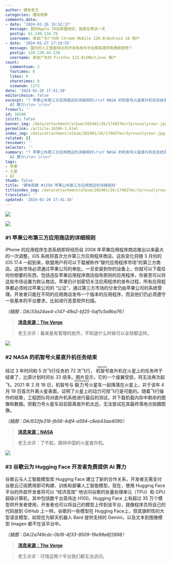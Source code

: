 ```yaml
---
author: 硬核老王
categories: 硬核观察
comments_data:
- date: '2024-01-26 18:52:37'
  message: 我的Apple ID在欧盟地区，就是在等这一天
  postip: 61.140.134.70
  username: 来自广东广州的 Chrome Mobile 120.0|Android 10 用户
- date: '2024-01-27 17:19:55'
  message: 国内的人工智能相关的开发和发布平台都有提供免费额度吧？
  postip: 120.239.44.230
  username: 来自广东的 Firefox 123.0|GNU/Linux 用户
count:
  commentnum: 2
  favtimes: 0
  likes: 0
  sharetimes: 0
  viewnum: 1273
date: '2024-01-26 17:41:38'
editorchoice: false
excerpt: "? 苹果公布第三方应用商店的详细规则\r\n? NASA 的机智号火星直升机任务结束\r\n? 谷歌云为 Hugging Face 开发者免费提供
  AI 算力\r\n» \r\n»"
fromurl: ''
id: 16586
islctt: false
banner_img: /data/attachment/album/202401/26/174027mcr3yrvvuzlyrnwr.jpg
permalink: /article-16586-1.html
index_img: /data/attachment/album/202401/26/174027mcr3yrvvuzlyrnwr.jpg
related: []
reviewer: ''
selector: ''
summary: "? 苹果公布第三方应用商店的详细规则\r\n? NASA 的机智号火星直升机任务结束\r\n? 谷歌云为 Hugging Face 开发者免费提供
  AI 算力\r\n» \r\n»"
tags:
- 苹果
- 火星
- AI
thumb: false
title: '硬核观察 #1258 苹果公布第三方应用商店的详细规则'
titleindex_img: /data/attachment/album/202401/26/174027mcr3yrvvuzlyrnwr.jpg
translator: ''
updated: '2024-01-26 17:41:38'
---
```


![](/data/attachment/album/202401/26/174027mcr3yrvvuzlyrnwr.jpg)


![](/data/attachment/album/202401/26/174042k702c2qozooewvq2.png)


### #1 苹果公布第三方应用商店的详细规则


iPhone 的应用程序生态系统即将经历自 2008 年苹果应用程序商店推出以来最大的一次调整。iOS 系统将首次允许第三方应用程序商店。这些变化将随 3 月份的 iOS 17.4 一起到来，欧盟用户将可以下载被称作“替代应用程序市场”的第三方商店。这些市场必须通过苹果公司的审批，一旦安装到你的设备上，你就可以下载任何你想要的东西，包括违反苹果应用程序商店指导原则的应用程序，你甚至可以将这些市场设置为默认商店。苹果仍计划密切关注应用程序的发布过程，所有应用程序都必须经过苹果公司的 “公证”，通过第三方市场的分发仍由苹果公司的系统管理。开发者只能在不同的应用商店发布一个版本的应用程序，而且他们仍必须遵守一些基本的平台要求，比如进行恶意软件扫描。


*（插图：DA/33a24ae4-c147-49a2-bf25-5af1c5a9ba76）*



> 
> **[消息来源：The Verge](https://www.theverge.com/2024/1/25/24050200/apple-third-party-app-stores-allowed-iphone-ios-europe-digital-markets-act)**
> 
> 
> 



> 
> 老王点评：看来是有管理的放开，不知道什么时候可以全球都这样。
> 
> 
> 


![](/data/attachment/album/202401/26/174102ds2a24qi6wqj3hvb.png)


### #2 NASA 的机智号火星直升机任务结束


经过 3 年时间和 5 次飞行任务的 72 次飞行，<ruby> 机智号 <rt>  Ingenuity </rt></ruby> 直升机在火星上的任务终于结束了，比原计划时间长 33 倍多。图片显示，它的一个旋翼受损，将无法再次起飞。2021 年 2 月 18 日，机智号与 <ruby> 毅力号 <rt>  Perseverance </rt></ruby> 火星车一起降落在火星上，并于该年 4 月 19 日首次升离火星表面，证明了火星上的动力可控飞行是可能的。随着飞行操作的结束，工程团队将对直升机系统进行最后的测试，并下载机载内存中剩余的图像和数据。但毅力号火星车目前距离直升机太远，无法尝试在其最终落地点拍摄图像。


*（插图：DA/632fe316-fb56-4df4-a594-c8eb43aa4090）*



> 
> **[消息来源：NASA](https://www.nasa.gov/news-release/after-three-years-on-mars-nasas-ingenuity-helicopter-mission-ends)**
> 
> 
> 



> 
> 老王点评：了不起，期待中国的火星直升机。
> 
> 
> 


![](/data/attachment/album/202401/26/174119czj7p8pi8mix1zlz.png)


### #3 谷歌云为 Hugging Face 开发者免费提供 AI 算力


谷歌云与人工智能模型库 Hugging Face 建立了新的合作关系，开发者无需支付谷歌云订阅费用即可构建、训练和部署人工智能模型。现在，使用 Hugging Face 平台的外部开发者将可以 “经济高效” 地访问谷歌的张量处理单元（TPU）和 GPU 超级计算机，其中包括数千台英伟达 H100。Hugging Face 上有超过 35 万个模型供开发者使用，开发者也可以将自己的模型上传到该平台，就像程序员将自己的代码放到 GitHub 上一样。谷歌的一些模型在 Hugging Face上，但其旗帜性的大型语言模型，如现在为聊天机器人 Bard 提供支持的 Gemini，以及文本到图像模型 Imagen 都不在该平台中。


*（插图：DA/2a749cdc-0b16-4f33-9509-19e99a6f2898）*



> 
> **[消息来源：The Verge](https://www.theverge.com/2024/1/25/24050445/google-cloud-hugging-face-ai-developer-access)**
> 
> 
> 



> 
> 老王点评：可惜这两个平台我们都无法访问。
> 
> 
>